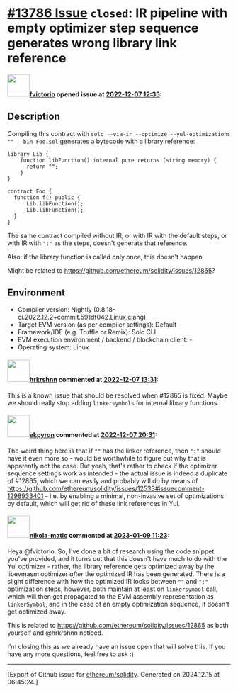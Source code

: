 # [\#13786 Issue](https://github.com/ethereum/solidity/issues/13786) `closed`: IR pipeline with empty optimizer step sequence generates wrong library link reference

#### <img src="https://avatars.githubusercontent.com/u/417134?u=5feef499be4f54bc60b2719221a4ec238bc83562&v=4" width="50">[fvictorio](https://github.com/fvictorio) opened issue at [2022-12-07 12:33](https://github.com/ethereum/solidity/issues/13786):

## Description

Compiling this contract with `solc --via-ir --optimize --yul-optimizations "" --bin Foo.sol` generates a bytecode with a library reference:

```solidity
library Lib {
    function libFunction() internal pure returns (string memory) {
      return "";
    }
}

contract Foo {
  function f() public {
      Lib.libFunction();
      Lib.libFunction();
  }
}
```

The same contract compiled without IR, or with IR with the default steps, or with IR with `":"` as the steps, doesn't generate that reference.

Also: if the library function is called only once, this doesn't happen.

Might be related to https://github.com/ethereum/solidity/issues/12865?

## Environment

- Compiler version: Nightly (0.8.18-ci.2022.12.2+commit.591df042.Linux.clang)
- Target EVM version (as per compiler settings): Default
- Framework/IDE (e.g. Truffle or Remix): Solc CLI
- EVM execution environment / backend / blockchain client: -
- Operating system: Linux

#### <img src="https://avatars.githubusercontent.com/u/13174375?u=52d702cb6bec53b561afa293cf9cd53ef7a63924&v=4" width="50">[hrkrshnn](https://github.com/hrkrshnn) commented at [2022-12-07 13:31](https://github.com/ethereum/solidity/issues/13786#issuecomment-1340973266):

This is a known issue that should be resolved when #12865 is fixed. Maybe we should really stop adding `linkersymbols` for internal library functions.

#### <img src="https://avatars.githubusercontent.com/u/1347491?v=4" width="50">[ekpyron](https://github.com/ekpyron) commented at [2022-12-07 20:31](https://github.com/ethereum/solidity/issues/13786#issuecomment-1341554723):

The weird thing here is that if ``""`` has the linker reference, then ``":"`` should have it even more so - would be worthwhile to figure out why that is apparently not the case. But yeah, that's rather to check if the optimizer sequence settings work as intended - the actual issue is indeed a duplicate of #12865, which we can easily and probably will do by means of https://github.com/ethereum/solidity/issues/12533#issuecomment-1298933401 - i.e. by enabling a minimal, non-invasive set of optimizations by default, which will get rid of these link references in Yul.

#### <img src="https://avatars.githubusercontent.com/u/4415530?u=dc3db70e8fbd03f92ca81ee173d57774ce61084d&v=4" width="50">[nikola-matic](https://github.com/nikola-matic) commented at [2023-01-09 11:23](https://github.com/ethereum/solidity/issues/13786#issuecomment-1375482454):

Heya @fvictorio. So, I've done a bit of research  using the code snippet you've provided, and it turns out that this doesn't have much to do with the Yul optimizer - rather, the library reference gets optimized away by the libevmasm optimizer *after* the optimized IR has been generated. There is a slight difference with how the optimized IR looks between `""` and `":"` optimization steps, however, both maintain at least on `linkersymbol` call, which will then get propagated to the EVM assembly representation as `linkerSymbol`, and in the case of an empty optimization sequence, it doesn't get optimized away.

This is related to https://github.com/ethereum/solidity/issues/12865 as both yourself and @hrkrshnn noticed.

I'm closing this as we already have an issue open that will solve this. If you have any more questions, feel free to ask :)


-------------------------------------------------------------------------------



[Export of Github issue for [ethereum/solidity](https://github.com/ethereum/solidity). Generated on 2024.12.15 at 06:45:24.]
